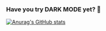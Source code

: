 ### Have you try DARK MODE yet? 🌟
[![Anurag's GitHub stats](https://github-readme-stats.vercel.app/api?username=sirawit-suk&show_icons=true&theme=slateorange&hide_border=true&layout=compact&local=th)](https://github.com/anuraghazra/github-readme-stats&theme=slateorange)
<!--
**sirawit-suk/sirawit-suk** is a ✨ _special_ ✨ repository because its `README.md` (this file) appears on your GitHub profile.

Here are some ideas to get you started:

- 🔭 I’m currently working on ...
- 🌱 I’m currently learning ...
- 👯 I’m looking to collaborate on ...
- 🤔 I’m looking for help with ...
- 💬 Ask me about ...
- 📫 How to reach me: ...
- 😄 Pronouns: ...
- ⚡ Fun fact: ...
-->



<!-- monokai -->
